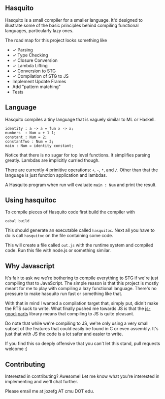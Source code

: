 ## Hasquito

Hasquito is a small compiler for a smaller language. It'd designed to
illustrate some of the basic principles behind compiling functional
languages, particularly lazy ones.

The road map for this project looks something like

 - ✓ Parsing
 - ✓ Type Checking
 - ✓ Closure Conversion
 - ✓ Lambda Lifting
 - ✓ Conversion to STG
 - ✓ Compilation of STG to JS
 - Implement Update Frames
 - Add "pattern matching"
 - Tests

## Language

Hasquito compiles a tiny language that is vaguely similar to ML or
Haskell.

    identity : a -> a = fun x -> x;
    numbers  : Num = + 1 1;
    constant : Num = 2;
    constantTwo : Num = 3;
    main : Num = identity constant;

Notice that there is no sugar for top level functions. It simplifies
parsing greatly. Lambdas are implicitly curried though.

There are currently 4 primitive operations: `+`, `-`, `*`, and `/`. Other
than that the language is just function application and lambdas.

A Hasquito program when run will evaluate `main : Num` and print the result.

## Using hasquitoc

To compile pieces of Hasquito code first build the compiler with

    cabal build

This should generate an executable called `hasquitoc`. Next all you
have to do is call `hasquitoc` on the file containing some code.

This will create a file called `out.js` with the runtime system and
compiled code. Run this file with node.js or something similar.

## Why Javascript

It's fair to ask we we're bothering to compile everything to STG if
we're just compiling that to JavaScript. The simple reason is that
this project is mostly meant for me to play with compiling a lazy
functional language. There's no pressure to make hasquito run fast or
something like that.

With that in mind I wanted a compilation target that, simply put,
didn't make the RTS suck to write. What finally pushed me towards JS
is that the [js-good-parts][js-lib] library means that compiling to JS
is quite pleasant.

Do note that while we're compiling to JS, we're only using a very
small subset of the features that could easily be found in C or even
assembly. It's just that with JS the code is a lot safer and easier to write.

If you find this so deeply offensive that you can't let this stand,
pull requests welcome :)

## Contributing

Interested in contributing? Awesome! Let me know what you're
interested in implementing and we'll chat further.

Please email me at jozefg AT cmu DOT edu.

[js-lib]: https://hackage.haskell.org/package/js-good-parts-0.0.7
